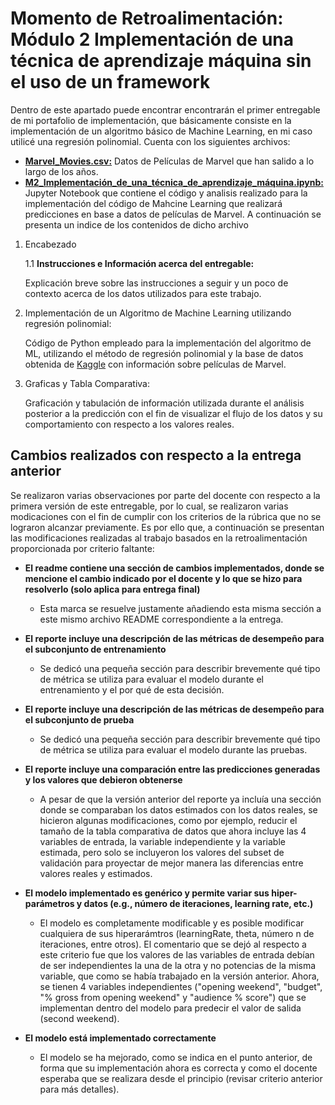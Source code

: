 # Momento de Retroalimentación: Módulo 2 Implementación de una técnica de aprendizaje máquina sin el uso de un framework
Dentro de este apartado puede encontrar encontrarán el primer entregable de mi portafolio de implementación, que básicamente consiste en la implementación de un algoritmo básico de Machine Learning, en mi caso utilicé una regresión polinomial. Cuenta con los siguientes archivos:
* **<a href="https://github.com/4lb3rt0r/TC3006_Portafolio_Implementacion/blob/main/final/M2_ML/Implementación de una Técnica de ML con FW/Marvel_Movies.csv">**Marvel_Movies.csv:**</a>** Datos de Películas de Marvel que han salido a lo largo de los años.
* **<a href="https://github.com/4lb3rt0r/TC3006_Portafolio_Implementacion/blob/main/final/M2_ML/Implementaci%C3%B3n%20de%20una%20T%C3%A9cnica%20de%20ML%20sin%20FW/M2_Implementaci%C3%B3n_de_una_t%C3%A9cnica_de_aprendizaje_m%C3%A1quina.ipynb">M2_Implementación_de_una_técnica_de_aprendizaje_máquina.ipynb:**</a> Jupyter Notebook que contiene el código y analisis realizado para la implementación del código de Mahcine Learning que realizará predicciones en base a datos de películas de Marvel. A continuación se presenta un indice de los contenidos de dicho archivo

1. Encabezado

    1.1 **Instrucciones e Información acerca del entregable:**

    Explicación breve sobre las instrucciones a seguir y un poco de contexto acerca de los datos utilizados para este trabajo.

2. Implementación de un Algoritmo de Machine Learning utilizando regresión polinomial:<br/>
   
   Código de Python empleado para la implementación del algoritmo de ML, utilizando el método de regresión polinomial y la base de datos obtenida de <a href="https://www.kaggle.com/datasets/joebeachcapital/marvel-movies">Kaggle</a> con información sobre películas de Marvel.

4. Graficas y Tabla Comparativa:<br/>
   
   Graficación y tabulación de información utilizada durante el análisis posterior a la predicción con el fin de visualizar el flujo de los datos y su comportamiento con respecto a los valores reales.

## Cambios realizados con respecto a la entrega anterior
Se realizaron varias observaciones por parte del docente con respecto a la primera versión de este entregable, por lo cual, se realizaron varias modicaciones con el fin de cumplir con los criterios de la rúbrica que no se lograron alcanzar previamente. Es por ello que, a continuación se presentan las modificaciones realizadas al trabajo basados en la retroalimentación proporcionada por criterio faltante:

* **El readme contiene una sección de cambios implementados, donde se mencione el cambio indicado por el docente y lo que se hizo para resolverlo (solo aplica para entrega final)**
   * Esta marca se resuelve justamente añadiendo esta misma sección a este mismo archivo README correspondiente a la entrega.

* **El reporte incluye una descripción de las métricas de desempeño para el subconjunto de entrenamiento**
   * Se dedicó una pequeña sección para describir brevemente qué tipo de métrica se utiliza para evaluar el modelo durante el entrenamiento y el por qué de esta decisión.

* **El reporte incluye una descripción de las métricas de desempeño para el subconjunto de prueba**
   * Se dedicó una pequeña sección para describir brevemente qué tipo de métrica se utiliza para evaluar el modelo durante las pruebas.

* **El reporte incluye una comparación entre las predicciones generadas y los valores que debieron obtenerse**
   * A pesar de que la versión anterior del reporte ya incluía una sección donde se comparaban los datos estimados con los datos reales, se hicieron algunas modificaciones, como por ejemplo, reducir el tamaño de la tabla comparativa de datos que ahora incluye las 4 variables de entrada, la variable independiente y la variable estimada, pero solo se incluyeron los valores del subset de validación para proyectar de mejor manera las diferencias entre valores reales y estimados.

* **El modelo implementado es genérico y permite variar sus hiper-parámetros y datos (e.g., número de iteraciones, learning rate, etc.)**
   * El modelo es completamente modificable y es posible modificar cualquiera de sus hiperarámtros (learningRate, theta, número n de iteraciones, entre otros). El comentario que se dejó al respecto a este criterio fue que los valores de las variables de entrada debían de ser independientes la una de la otra y no potencias de la misma variable, que como se había trabajado en la versión anterior. Ahora, se tienen 4 variables independientes ("opening weekend", "budget", "% gross from opening weekend" y "audience % score") que se implementan dentro del modelo para predecir el valor de salida (second weekend).

* **El modelo está implementado correctamente**
   * El modelo se ha mejorado, como se indica en el punto anterior, de forma que su implementación ahora es correcta y como el docente esperaba que se realizara desde el principio (revisar criterio anterior para más detalles). 